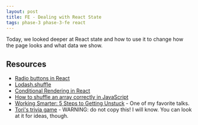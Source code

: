 ```yaml
---
layout: post
title: FE - Dealing with React State
tags: phase-3 phase-3-fe react
---
```


Today, we looked deeper at React state and how to use it to change how the page looks and what data we show.

## Resources

- [Radio buttons in React](http://react.tips/radio-buttons-in-react-16/)
- [Lodash.shuffle](https://lodash.com/docs/4.17.15#shuffle)
- [Conditional Rendering in React](https://reactjs.org/docs/conditional-rendering.html)
- [How to shuffle an array correctly in JavaScript](https://medium.com/@nitinpatel_20236/how-to-shuffle-correctly-shuffle-an-array-in-javascript-15ea3f84bfb)
- [Working Smarter: 5 Steps to Getting Unstuck](https://dev.to/rukiaasm/working-smarter-5-steps-to-getting-unstuck-with-rukia-sheikh-mohamed-1932) - One of my favorite talks.
- [Tori's trivia game](https://github.com/momentum-team-3/react-trivia-torihelpingstine) - WARNING: do not copy this! I will know. You can look at it for ideas, though.
